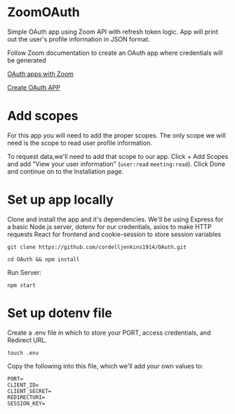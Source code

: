 # ZoomOAuth
Simple OAuth app using Zoom API with refresh token logic. App will print out the user's profile information in JSON format. 

Follow Zoom documentation to create an OAuth app where credentials will be generated

[OAuth apps with Zoom](https://marketplace.zoom.us/docs/guides/auth/oauth/)

[Create OAuth APP](https://marketplace.zoom.us/docs/guides/build/oauth-app/)


# Add scopes
For this app you will need to add the proper scopes. The only scope we will need is the scope to read user profile information.

To request data,we'll need to add that scope to our app. Click + Add Scopes and add "View your user information" (`user:read` `meeting:read`). Click Done and continue on to the Installation page.

# Set up app locally
Clone and install the app and it's dependencies. We'll be using Express for a basic Node.js server, dotenv for our credentials, axios to make HTTP requests React for frontend and cookie-session to store session variables

`git clone https://github.com/cordelljenkins1914/OAuth.git`

`cd OAuth && npm install`

Run Server:

`npm start`

# Set up dotenv file

Create a .env file in which to store your PORT, access credentials, and Redirect URL.


`touch .env`

Copy the following into this file, which we'll add your own values to:

```
PORT=
CLIENT_ID=
CLIENT_SECRET=
REDIRECTURI=
SESSION_KEY=
```


